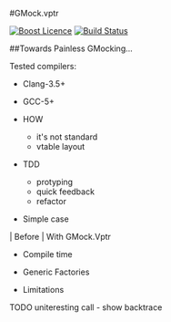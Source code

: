 #GMock.vptr

<a href="http://www.boost.org/LICENSE_1_0.txt" target="_blank">![Boost Licence](http://img.shields.io/badge/license-boost-blue.svg)</a>
<a href="https://travis-ci.org/cpp-testing/gmock.vptr" target="_blank">![Build Status](https://img.shields.io/travis/cpp-testing/gmock.vptr/master.svg?label=linux/osx)</a>

##Towards Painless GMocking...

Tested compilers:
  * Clang-3.5+
  * GCC-5+

* HOW
  * it's not standard
  * vtable layout

* TDD
  * protyping
  * quick feedback
  * refactor

* Simple case

| Before | With GMock.Vptr

* Compile time

* Generic Factories

* Limitations

TODO
uniteresting call - show backtrace
